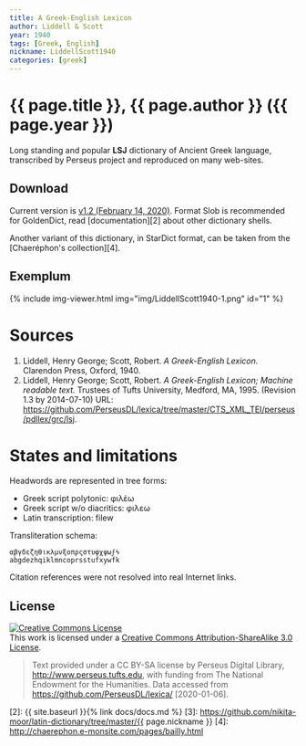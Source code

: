 ```yaml
---
title: A Greek-English Lexicon
author: Liddell & Scott
year: 1940
tags: [Greek, English]
nickname: LiddellScott1940
categories: [greek]
---
```

# {{ page.title }}, {{ page.author }} ({{ page.year }})

Long standing and popular **LSJ** dictionary of Ancient Greek language, transcribed by Perseus project and reproduced on many web-sites.


## Download

Current version is [v1.2 (February 14, 2020)][1]. Format Slob is recommended for GoldenDict, read [documentation][2] about other dictionary shells.

Another variant of this dictionary, in StarDict format, can be taken from the [Chaeréphon's collection][4].


## Exemplum

<!--
<a class="spotlight" href="img/LiddellScott1940-1.png" data-control="close">
    <img src="img/LiddellScott1940-1.png" height="200">
</a>
-->

{% include img-viewer.html img="img/LiddellScott1940-1.png" id="1" %}


# Sources

1. Liddell, Henry George; Scott, Robert. _A Greek-English Lexicon._ Clarendon Press, Oxford, 1940.
1. Liddell, Henry George; Scott, Robert. _A Greek-English Lexicon; Machine readable text._ Trustees of Tufts University, Medford, MA, 1995. (Revision 1.3 by 2014-07-10) URL: <https://github.com/PerseusDL/lexica/tree/master/CTS_XML_TEI/perseus/pdllex/grc/lsj>.


# States and limitations

Headwords are represented in tree forms:

* Greek script polytonic: φιλέω
* Greek script w/o diacritics: φιλεω
* Latin transcription: filew

Transliteration schema:

```
αβγδεζηθικλμνξοπρςστυφχψωϝϟ
abgdezhqiklmncoprsstufxywfk
```

Citation references were not resolved into real Internet links.


## License

<a rel="license" href="https://creativecommons.org/licenses/by-sa/3.0/us/">
<img alt="Creative Commons License"
     style="border-width:0"
     src="https://i.creativecommons.org/l/by-sa/3.0/88x31.png" />
</a><br />This work is licensed under a <a rel="license" href="https://creativecommons.org/licenses/by-sa/3.0/">Creative Commons Attribution-ShareAlike 3.0 License</a>.

> Text provided under a CC BY-SA license by Perseus Digital Library, <http://www.perseus.tufts.edu>, with funding from The National Endowment for the Humanities. Data accessed from <https://github.com/PerseusDL/lexica/> [2020-01-06].




[1]: https://github.com/nikita-moor/latin-dictionary/releases/tag/2020-02-14
[2]: {{ site.baseurl }}{% link docs/docs.md %}
[3]: https://github.com/nikita-moor/latin-dictionary/tree/master/{{ page.nickname }}
[4]: http://chaerephon.e-monsite.com/pages/bailly.html

